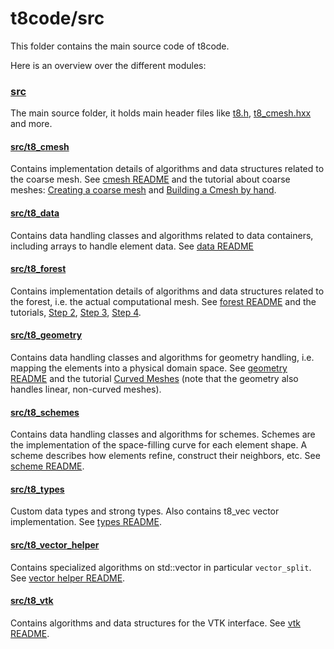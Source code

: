 # t8code/src

This folder contains the main source code of t8code.

Here is an overview over the different modules:

### [src](https://github.com/DLR-AMR/t8code/tree/main/src)

The main source folder, it holds main header files like [t8.h](https://github.com/DLR-AMR/t8code/blob/main/src/t8.h), [t8_cmesh.hxx](https://github.com/DLR-AMR/t8code/blob/main/src/t8_cmesh.hxx) and more.

#### [src/t8_cmesh](https://github.com/DLR-AMR/t8code/tree/main/src/t8_cmesh)

Contains implementation details of algorithms and data structures related to the coarse mesh.
See [cmesh README](https://github.com/DLR-AMR/t8code/tree/main/src/t8_cmesh/README) and the tutorial about coarse meshes: [Creating a coarse mesh](https://github.com/DLR-AMR/t8code/wiki/Step-1---Creating-a-coarse-mesh)
and [Building a Cmesh by hand](https://github.com/DLR-AMR/t8code/wiki/Building-a-Cmesh-by-hand).

#### [src/t8_data](https://github.com/DLR-AMR/t8code/tree/feature-folder_README/src/t8_data)

Contains data handling classes and algorithms related to data containers, including arrays to handle element data.
See [data README](https://github.com/DLR-AMR/t8code/tree/main/src/t8_data/README)

#### [src/t8_forest](https://github.com/DLR-AMR/t8code/tree/main/src/t8_forest)

Contains implementation details of algorithms and data structures related to the forest, i.e. the actual computational mesh.
See [forest README](https://github.com/DLR-AMR/t8code/tree/main/src/t8_forest/README) and the tutorials, [Step 2](https://github.com/DLR-AMR/t8code/wiki/Step-2---Creating-a-uniform-forest), [Step 3](https://github.com/DLR-AMR/t8code/wiki/Step-3---Adapting-a-forest), [Step 4](https://github.com/DLR-AMR/t8code/wiki/Step-3---Adapting-a-forest).

#### [src/t8_geometry](https://github.com/DLR-AMR/t8code/tree/main/src/t8_geometry)

Contains data handling classes and algorithms for geometry handling, i.e. mapping the elements into a physical domain space.
See [geometry README](https://github.com/DLR-AMR/t8code/tree/main/src/t8_geometry/README) and the tutorial [Curved Meshes](https://github.com/DLR-AMR/t8code/wiki/Feature---Curved-meshes) (note that the geometry also handles linear, non-curved meshes).

#### [src/t8_schemes](https://github.com/DLR-AMR/t8code/tree/main/src/t8_schemes)

Contains data handling classes and algorithms for schemes. Schemes are the implementation of the space-filling curve for each element shape.
A scheme describes how elements refine, construct their neighbors, etc.
See [scheme README](https://github.com/DLR-AMR/t8code/tree/main/src/t8_schemes/README).

#### [src/t8_types](https://github.com/DLR-AMR/t8code/tree/main/src/t8_types)

Custom data types and strong types. Also contains t8_vec vector implementation.
See [types README](https://github.com/DLR-AMR/t8code/tree/main/src/t8_schemes/README).

#### [src/t8_vector_helper](https://github.com/DLR-AMR/t8code/tree/main/src/t8_vector_helper)

Contains specialized algorithms on std::vector in particular `vector_split`.
See [vector helper README](https://github.com/DLR-AMR/t8code/tree/main/src/t8_vector_helper/README).

#### [src/t8_vtk](https://github.com/DLR-AMR/t8code/tree/main/src/t8_vtk)

Contains algorithms and data structures for the VTK interface.
See [vtk README](https://github.com/DLR-AMR/t8code/tree/main/src/t8_vtk/README).



